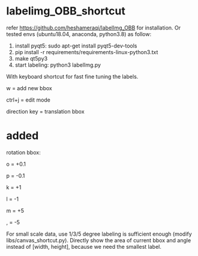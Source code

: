 # labelimg_OBB_shortcut
refer https://github.com/heshameraqi/labelImg_OBB for installation.
Or tested envs (ubuntu18.04, anaconda, python3.8) as follow:
  1. install pyqt5: sudo apt-get install pyqt5-dev-tools
  2. pip install -r requirements/requirements-linux-python3.txt
  3. make qt5py3
  4. start labeling: python3 labelImg.py



With keyboard shortcut for fast fine tuning the labels.

w = add new bbox

ctrl+j = edit mode

direction key = translation bbox

# added

rotation bbox:

  o = +0.1
  
  p = -0.1
  
  k = +1
  
  l = -1
  
  m = +5
  
  , = -5

For small scale data, use 1/3/5 degree labeling is sufficient enough (modify libs/canvas_shortcut.py).
Directly show the area of current bbox and angle instead of [width, height], because we need the smallest label.
